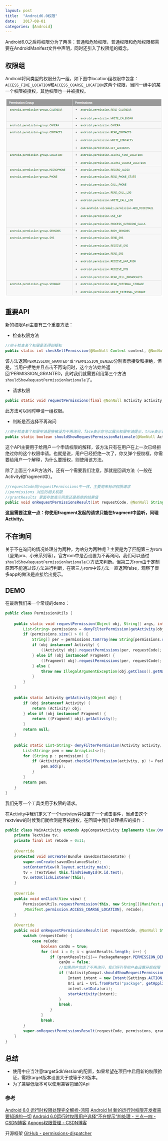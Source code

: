 ```yaml
---
layout: post
title:  "Android6.0权限"
date:   2017-08-01
categories: [Android]
---
```


Android6.0之后将权限分为了两类：普通和危险权限，普通权限和危险权限都需要在AndroidManifest文件中声明，同时还引入了权限组的概念。

## 权限组

Android将同类型的权限分为一组，如下图中location组权限中包含：`ACCESS_FINE_LOCATION`和`ACCESS_COARSE_LOCATION`这两个权限，当同一组中的某一个权限被授权，其他权限也一并被授权。

![](/static/img/posts/1440928561467626.png)

## 重要API

新的权限Api主要有三个重要方法：

- 检查权限方法

```java
//用于检查某个权限是否得到授权
public static int checkSelfPermission(@NonNull Context context, @NonNull String permission);
```

该方法返回`PERMISSION_GRANTED'或'PERMISSION_DENIED`分别表示接受和拒绝，但是，当用户拒绝并且点击不再询问时，这个方法始终返回'PERMISSION_GRANTED，此时我们就需要利用第三个方法`shouldShowRequestPermissionRationale`了。

- 请求权限

```java
public static void requestPermissions(final @NonNull Activity activity, final @NonNull String[] permissions, final @IntRange(from = 0) int requestCode)
```

此方法可以同时申请一组权限。

- 判断是否选择不再询问

```java
//用于检查某个权限申请是够被设为不再询问，face表示你可以展示权限申请提示，true表示否
public static boolean shouldShowRequestPermissionRationale(@NonNull Activity activity, @NonNull String permission)
```

这个API主要用于给用户一个申请权限的解释，该方法只有在用户在上一次已经拒绝过你的这个权限申请。也就是说，用户已经拒绝一次了，你又弹个授权框，你需要给用户一个解释，为什么要授权，则使用该方法。

除了上面三个API方法外，还有一个需要我们注意，那就是回调方法（一般在Activity和fragment中）。

```java
//requestCode同requestPermissions中一样，主要用来标识权限请求
//permissions 对应的相关权限
//grantResults 里面存放表示同意还是拒绝的结果值
public void onRequestPermissionsResult(int requestCode, @NonNull String[] permissions,@NonNull int[] grantResults)
```

**这里需要注意一点：你使用fragment发起的请求只能在fragment中监听，同理Activity。**

## 不在询问

关于不在询问的情况处理分为两种，为啥分为两种呢？主要是为了匹配第三方rom（坚果pro、小米系列等）。官方rom中是否设置为不再询问，我们可以通过`shouldShowRequestPermissionRationale()`方法来判断。但第三方rom由于定制原因不能通过该方法进行判断，在第三方rom中该方法一直返回false，观察了很多app的做法是直接给出提示。

## DEMO

在最后我们来一个常规的demo：

```java
public class PermissionUtils {

    public static void requestPermission(Object obj, String[] args, int requestCode) {
        List<String> permissions = denyFilterPermission(getActivity(obj), args);
        if (permissions.size() > 0) {
            String[] per = permissions.toArray(new String[permissions.size()]);
            if (obj instanceof Activity) {
                ((Activity) obj).requestPermissions(per, requestCode);
            } else if (obj instanceof Fragment) {
                ((Fragment) obj).requestPermissions(per, requestCode);
            } else {
                throw new IllegalArgumentException(obj.getClass().getName() + " is not supported");
            }
        }
    }

    public static Activity getActivity(Object obj) {
        if (obj instanceof Activity) {
            return (Activity) obj;
        } else if (obj instanceof Fragment) {
            return ((Fragment) obj).getActivity();
        }
        return null;
    }
    
    public static List<String> denyFilterPermission(Activity activity, String... permission) {
        List<String> pem = new ArrayList<>();
        for (String p : permission) {
            if (ActivityCompat.checkSelfPermission(activity, p) != PackageManager.PERMISSION_GRANTED) {
                pem.add(p);
            }
        }
        return pem;
    }
}
```

我们先写一个工具类用于权限的请求。

在Activity中我们定义了一个textview并设置了一个点击事件，当点击这个rextview的时候我们就检测是否被授权，在回调中我们处理相应的操作：

```java
public class MainActivity extends AppCompatActivity implements View.OnClickListener {
    private TextView tv;
    private final int reCode = 0x11;

    @Override
    protected void onCreate(Bundle savedInstanceState) {
        super.onCreate(savedInstanceState);
        setContentView(R.layout.activity_main);
        tv = (TextView) this.findViewById(R.id.test);
        tv.setOnClickListener(this);
    }

    @Override
    public void onClick(View view) {
        PermissionUtils.requestPermission(this, new String[]{Manifest.permission.ACCESS_FINE_LOCATION
        ,Manifest.permission.ACCESS_COARSE_LOCATION}, reCode);
    }

    @Override
    public void onRequestPermissionsResult(int requestCode, @NonNull String[] permissions, @NonNull int[] grantResults) {
        switch (requestCode) {
            case reCode:
                boolean canDo = true;
                for (int i = 0; i < grantResults.length; i++) {
                    if (grantResults[i]== PackageManager.PERMISSION_DENIED){
                        canDo = false;
                        //如果用户勾选了不再询问，我们将引导用户去设置开启权限
                        if (!ActivityCompat.shouldShowRequestPermissionRationale(this,permissions[i])) {
                            Intent intent = new Intent(Settings.ACTION_APPLICATION_DETAILS_SETTINGS);
                            Uri uri = Uri.fromParts("package", getApplicationContext().getPackageName(), null);
                            intent.setData(uri);
                            startActivity(intent);
                        }
                        break;
                    }
                }
                break;
        }
        super.onRequestPermissionsResult(requestCode, permissions, grantResults);
    }
}
```

## 总结

- 使用中应当注意targetSdkVersion的配置，如果希望在项目中启用新的权限验证，需将target版本设置大于或等于23版本。
- 为了兼容低版本可以使用兼容包里的Api

### 参考

[ Android 6.0 运行时权限处理完全解析-鸿阳](http://blog.csdn.net/lmj623565791/article/details/50709663)
[Android M 新的运行时权限开发者需要知道的一切](http://www.jcodecraeer.com/a/anzhuokaifa/androidkaifa/2015/0830/3387.html)
[Android 6.0运行时权限用户选择“不在提示”的处理 - 三点一四        - CSDN博客](http://blog.csdn.net/u012719153/article/details/66132337)
[Appops权限管理 - CSDN博客](http://blog.csdn.net/liu1314you/article/details/52057669)

开源框架
[GitHub - permissions-dispatcher](https://github.com/permissions-dispatcher/PermissionsDispatcher)
